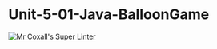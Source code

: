 # Unit-5-01-Java-BalloonGame
[![Mr Coxall's Super Linter](https://github.com/ICS4U-Programming-AdrijanV/Unit-5-01-Java-BalloonGame/workflows/Mr%20Coxall's%20Super%20Linter/badge.svg)](https://github.com/ICS4U-Programming-AdrijanV/Unit-5-01-Java-BalloonGame/actions/)
